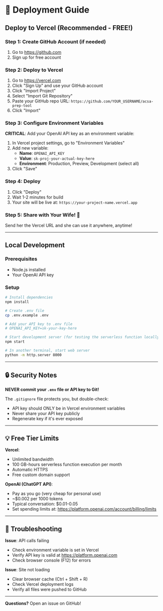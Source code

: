 # 🚀 Deployment Guide

## Deploy to Vercel (Recommended - FREE!)

### Step 1: Create GitHub Account (if needed)
1. Go to https://github.com
2. Sign up for free account

### Step 2: Deploy to Vercel
1. Go to https://vercel.com
2. Click "Sign Up" and use your GitHub account
3. Click "Import Project"
4. Select "Import Git Repository"
5. Paste your GitHub repo URL: `https://github.com/YOUR_USERNAME/acsa-prep-tool`
6. Click "Import"

### Step 3: Configure Environment Variables
**CRITICAL**: Add your OpenAI API key as an environment variable:

1. In Vercel project settings, go to "Environment Variables"
2. Add new variable:
   - **Name**: `OPENAI_API_KEY`
   - **Value**: `sk-proj-your-actual-key-here`
   - **Environment**: Production, Preview, Development (select all)
3. Click "Save"

### Step 4: Deploy
1. Click "Deploy"
2. Wait 1-2 minutes for build
3. Your site will be live at: `https://your-project-name.vercel.app`

### Step 5: Share with Your Wife! 🎉
Send her the Vercel URL and she can use it anywhere, anytime!

---

## Local Development

### Prerequisites
- Node.js installed
- Your OpenAI API key

### Setup
```bash
# Install dependencies
npm install

# Create .env file
cp .env.example .env

# Add your API key to .env file
# OPENAI_API_KEY=sk-your-key-here

# Start development server (for testing the serverless function locally)
npm start

# In another terminal, start web server
python -m http.server 8000
```

---

## 🔒 Security Notes

**NEVER commit your `.env` file or API key to Git!**

The `.gitignore` file protects you, but double-check:
- API key should ONLY be in Vercel environment variables
- Never share your API key publicly
- Regenerate key if it's ever exposed

---

## 💡 Free Tier Limits

**Vercel**:
- Unlimited bandwidth
- 100 GB-hours serverless function execution per month
- Automatic HTTPS
- Free custom domain support

**OpenAI (ChatGPT API)**:
- Pay as you go (very cheap for personal use)
- ~$0.002 per 1000 tokens
- Typical conversation: $0.01-0.05
- Set spending limits at: https://platform.openai.com/account/billing/limits

---

## 🐛 Troubleshooting

**Issue**: API calls failing
- Check environment variable is set in Vercel
- Verify API key is valid at https://platform.openai.com
- Check browser console (F12) for errors

**Issue**: Site not loading
- Clear browser cache (Ctrl + Shift + R)
- Check Vercel deployment logs
- Verify all files were pushed to GitHub

---

**Questions?** Open an issue on GitHub!
